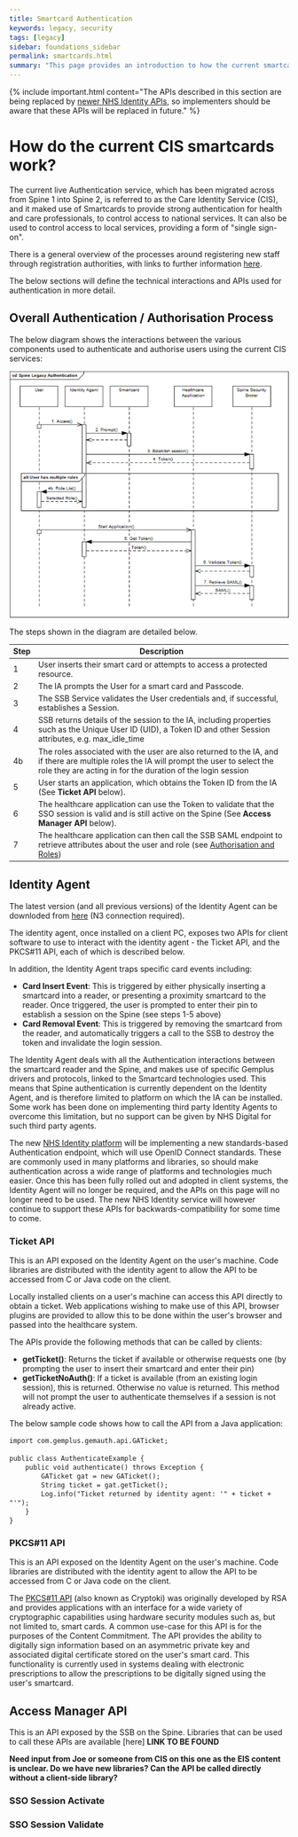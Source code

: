 ```yaml
---
title: Smartcard Authentication
keywords: legacy, security
tags: [legacy]
sidebar: foundations_sidebar
permalink: smartcards.html
summary: "This page provides an introduction to how the current smartcard authentication process works"
---
```


{% include important.html content="The APIs described in this section are being replaced by [newer NHS Identity APIs](https://developer.nhs.uk/apis/national-authentication/), so implementers should be aware that these APIs will be replaced in future." %}

# How do the current CIS smartcards work? #

The current live Authentication service, which has been migrated across from Spine 1 into Spine 2, is referred to as the Care Identity Service (CIS), and it maked use of Smartcards to provide strong authentication for health and care professionals, to control access to national services. It can also be used to control access to local services, providing a form of "single sign-on".

There is a general overview of the processes around registering new staff through registration authorities, with links to further information [here](https://digital.nhs.uk/services/registration-authorities-and-smartcards).

The below sections will define the technical interactions and APIs used for authentication in more detail.

## Overall Authentication / Authorisation Process ##

The below diagram shows the interactions between the various components used to authenticate and authorise users using the current CIS services:

![Authentication / Authorisation Process Sequence Diagram](images/legacy/SpineLegacyAuthentication.gif)

The steps shown in the diagram are detailed below.

| Step | Description |
|------|-------------|
| 1    | User inserts their smart card or attempts to access a protected resource.                     |
| 2    | The IA prompts the User for a smart card and Passcode.                                        |
| 3    | The SSB Service validates the User credentials and, if successful, establishes a Session.     |
| 4    | SSB returns details of the session to the IA, including properties such as the Unique User ID (UID), a Token ID and other Session attributes, e.g. max_idle_time |
| 4b   | The roles associated with the user are also returned to the IA, and if there are multiple roles the IA will prompt the user to select the role they are acting in for the duration of the login session |
| 5    | User starts an application, which obtains the Token ID from the IA (See **Ticket API** below). |
| 6    | The healthcare application can use the Token to validate that the SSO session is valid and is still active on the Spine (See **Access Manager API** below). |
| 7    | The healthcare application can then call the SSB SAML endpoint to retrieve attributes about the user and role (see [Authorisation and Roles](legacy_authorisation))

## Identity Agent ##

The latest version (and all previous versions) of the Identity Agent can be downloded from [here](http://nww.hscic.gov.uk/dir/downloads/) (N3 connection required).

The identity agent, once installed on a client PC, exposes two APIs for client software to use to interact with the identity agent - the Ticket API, and the PKCS#11 API, each of which is described below.

In addition, the Identity Agent traps specific card events including:

 - **Card Insert Event**: This is triggered by either physically inserting a smartcard into a reader, or presenting a proximity smartcard to the reader. Once triggered, the user is prompted to enter their pin to establish a session on the Spine (see steps 1-5 above)
 - **Card Removal Event**: This is triggered by removing the smartcard from the reader, and automatically triggers a call to the SSB to destroy the token and invalidate the login session.

The Identity Agent deals with all the Authentication interactions between the smartcard reader and the Spine, and makes use of specific Gemplus drivers and protocols, linked to the Smartcard technologies used. This means that Spine authentication is currently dependent on the Identity Agent, and is therefore limited to platform on which the IA can be installed. Some work has been done on implementing third party Identity Agents to overcome this limitation, but no support can be given by NHS Digital for such third party agents.

The new [NHS Identity platform](https://developer.nhs.uk/apis/national-authentication/) will be implementing a new standards-based Authentication endpoint, which will use OpenID Connect standards. These are commonly used in many platforms and libraries, so should make authentication across a wide range of platforms and technologies much easier. Once this has been fully rolled out and adopted in client systems, the Identity Agent will no longer be required, and the APIs on this page will no longer need to be used. The new NHS Identity service will however continue to support these APIs for backwards-compatibility for some time to come.

### Ticket API ###

This is an API exposed on the Identity Agent on the user's machine. Code libraries are distributed with the identity agent to allow the API to be accessed from C or Java code on the client.

Locally installed clients on a user's machine can access this API directly to obtain a ticket. Web applications wishing to make use of this API, browser plugins are provided to allow this to be done within the user's browser and passed into the healthcare system.

The APIs provide the following methods that can be called by clients:
- **getTicket()**: Returns the ticket if available or otherwise requests one (by prompting the user to insert their smartcard and enter their pin)
- **getTicketNoAuth()**: If a ticket is available (from an existing login session), this is returned. Otherwise no value is returned. This method will not prompt the user to authenticate themselves if a session is not already active.

The below sample code shows how to call the API from a Java application:

```
import com.gemplus.gemauth.api.GATicket;

public class AuthenticateExample {
	public void authenticate() throws Exception {
		GATicket gat = new GATicket();
		String ticket = gat.getTicket();
		Log.info("Ticket returned by identity agent: '" + ticket + "'");
	}
}
```

### PKCS#11 API ###

This is an API exposed on the Identity Agent on the user's machine. Code libraries are distributed with the identity agent to allow the API to be accessed from C or Java code on the client.

The [PKCS#11 API](https://en.wikipedia.org/wiki/PKCS_11) (also known as Cryptoki) was originally developed by RSA and provides applications with an interface for a wide variety of cryptographic capabilities using hardware security modules such as, but not limited to, smart cards. A common use-case for this API is for the purposes of the Content Commitment. The API  provides the ability to digitally sign information based on an asymmetric private key and associated digital certificate stored on the user's smart card. This functionality is currently used in systems dealing with electronic prescriptions to allow the prescriptions to be digitally signed using the user's smartcard.

## Access Manager API ##

This is an API exposed by the SSB on the Spine. Libraries that can be used to call these APIs are available [here] **LINK TO BE FOUND**

**Need input from Joe or someone from CIS on this one as the EIS content is unclear. Do we have new libraries? Can the API be called directly without a client-side library?**

### SSO Session Activate ###

### SSO Session Validate ###




